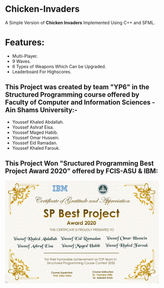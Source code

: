 # Chicken-Invaders

A Simple Version of **Chicken Invaders** Implemented Using C++ and SFML.


# Features:

- Multi-Player.
- 9 Waves.
- 6 Types of Weapons Which Can be Upgraded.
- Leaderboard For Highscores.


## This Project was created by team "YP6" in the Structured Programming course offered by Faculty of Computer and Information Sciences - Ain Shams University:-

- Youssef Khaled Abdallah.
- Youssef Ashraf Eisa.
- Youssef Maged Habib.
- Youssef Omar Hussein.
- Youssef Eid Ramadan.
- Youssef Khaled Farouk.


## This Project Won "Sructured Programming Best Project Award 2020" offered by FCIS-ASU & IBM:

<img src="SP Best Project Award 2020.jpg" alt="SP Best Project Award 2020">
